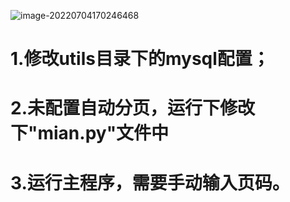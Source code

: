 ![image-20220704170246468](https://filecunzhu.oss-cn-shanghai.aliyuncs.com/img/image-20220704170246468.png)

# 1.修改utils目录下的mysql配置；

# 2.未配置自动分页，运行下修改下"mian.py"文件中

# 3.运行主程序，需要手动输入页码。